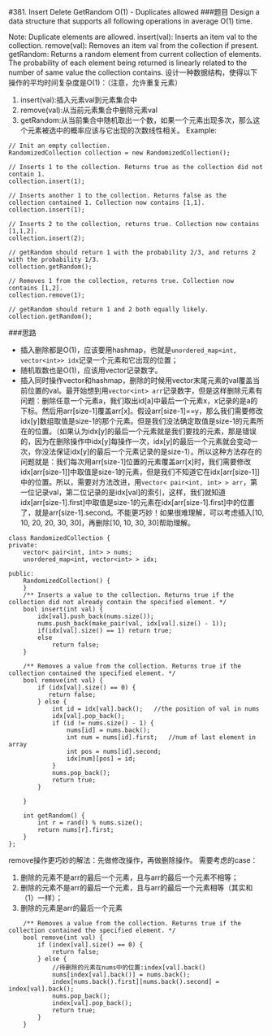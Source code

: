 #381. Insert Delete GetRandom O(1) - Duplicates allowed
###题目
Design a data structure that supports all following operations in average O(1) time.

Note: Duplicate elements are allowed.
insert(val): Inserts an item val to the collection.
remove(val): Removes an item val from the collection if present.
getRandom: Returns a random element from current collection of elements. The probability of each element being returned is linearly related to the number of same value the collection contains.
设计一种数据结构，使得以下操作的平均时间复杂度是O(1)：（注意，允许重复元素）
1. insert(val):插入元素val到元素集合中
2. remove(val):从当前元素集合中删除元素val
3. getRandom:从当前集合中随机取出一个数，如果一个元素出现多次，那么这个元素被选中的概率应该与它出现的次数线性相关。
Example:
```
// Init an empty collection.
RandomizedCollection collection = new RandomizedCollection();

// Inserts 1 to the collection. Returns true as the collection did not contain 1.
collection.insert(1);

// Inserts another 1 to the collection. Returns false as the collection contained 1. Collection now contains [1,1].
collection.insert(1);

// Inserts 2 to the collection, returns true. Collection now contains [1,1,2].
collection.insert(2);

// getRandom should return 1 with the probability 2/3, and returns 2 with the probability 1/3.
collection.getRandom();

// Removes 1 from the collection, returns true. Collection now contains [1,2].
collection.remove(1);

// getRandom should return 1 and 2 both equally likely.
collection.getRandom();
```
###思路
 - 插入删除都是O(1)，应该要用hashmap，也就是`unordered_map<int, vector<int>> idx`记录一个元素和它出现的位置；
 - 随机取数也是O(1)，应该用vector记录数字。
 - 插入同时操作vector和hashmap，删除的时候用vector末尾元素的val覆盖当前位置的val。最开始想到用`vector<int> arr`记录数字，但是这样删除元素有问题：删除任意一个元素a，我们取出id[a]中最后一个元素x，x记录的是a的下标。然后用arr[size-1]覆盖arr[x]。假设arr[size-1]==y，那么我们需要修改idx[y]数组取值是size-1的那个元素。但是我们没法确定取值是size-1的元素所在的位置。（如果认为idx[y]的最后一个元素就是我们要找的元素，那是错误的，因为在删除操作中idx[y]每操作一次，idx[y]的最后一个元素就会变动一次，你没法保证idx[y]的最后一个元素记录的是size-1）。所以这种方法存在的问题就是：我们每次用arr[size-1]位置的元素覆盖arr[x]时，我们需要修改idx[arr[size-1]]中取值是size-1的元素，但是我们不知道它在idx[arr[size-1]]中的位置。所以，需要对方法改进，用`vector< pair<int, int> > arr`，第一位记录val，第二位记录的是idx[val]的索引，这样，我们就知道idx[arr[size-1].first]中取值是size-1的元素在idx[arr[size-1].first]中的位置了，就是arr[size-1].second。不能更巧妙！如果很难理解，可以考虑插入[10, 10, 20, 20, 30, 30]，再删除[10, 10, 30, 30]帮助理解。
```
class RandomizedCollection {
private:
    vector< pair<int, int> > nums;
    unordered_map<int, vector<int> > idx;
    
public:
    RandomizedCollection() {
    }
    /** Inserts a value to the collection. Returns true if the collection did not already contain the specified element. */
    bool insert(int val) {
        idx[val].push_back(nums.size());
        nums.push_back(make_pair(val, idx[val].size() - 1));
        if(idx[val].size() == 1) return true;
        else
            return false;
    }
    
    /** Removes a value from the collection. Returns true if the collection contained the specified element. */    
    bool remove(int val) {
        if (idx[val].size() == 0) {
           return false; 
        } else {
            int id = idx[val].back();   //the position of val in nums
            idx[val].pop_back();
            if (id != nums.size() - 1) {
                nums[id] = nums.back();
                int num = nums[id].first;   //num of last element in array
                int pos = nums[id].second;
                idx[num][pos] = id;
            }
            nums.pop_back();
            return true;
        }
        
    }

    int getRandom() {
        int r = rand() % nums.size();
        return nums[r].first;
    }
};
```

remove操作更巧妙的解法：先做修改操作，再做删除操作。
需要考虑的case：

1. 删除的元素不是arr的最后一个元素，且与arr的最后一个元素不相等；
2. 删除的元素不是arr的最后一个元素，且与arr的最后一个元素相等（其实和（1）一样）；
3. 删除的元素是arr的最后一个元素
```
    /** Removes a value from the collection. Returns true if the collection contained the specified element. */
    bool remove(int val) {
        if (index[val].size() == 0) {
            return false;
        } else {
            //待删除的元素在nums中的位置:index[val].back()
            nums[index[val].back()] = nums.back();
            index[nums.back().first][nums.back().second] = index[val].back();
            nums.pop_back();
            index[val].pop_back();
            return true;
        }
    }
```
